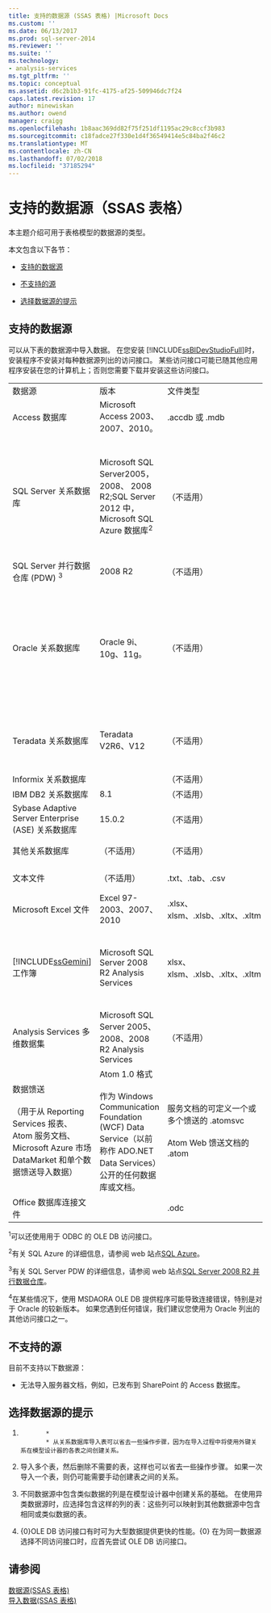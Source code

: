 ```yaml
---
title: 支持的数据源 (SSAS 表格) |Microsoft Docs
ms.custom: ''
ms.date: 06/13/2017
ms.prod: sql-server-2014
ms.reviewer: ''
ms.suite: ''
ms.technology:
- analysis-services
ms.tgt_pltfrm: ''
ms.topic: conceptual
ms.assetid: d6c2b1b3-91fc-4175-af25-509946dc7f24
caps.latest.revision: 17
author: minewiskan
ms.author: owend
manager: craigg
ms.openlocfilehash: 1b8aac369dd82f75f251df1195ac29c8ccf3b983
ms.sourcegitcommit: c18fadce27f330e1d4f36549414e5c84ba2f46c2
ms.translationtype: MT
ms.contentlocale: zh-CN
ms.lasthandoff: 07/02/2018
ms.locfileid: "37185294"
---
```

# <a name="data-sources-supported-ssas-tabular"></a>支持的数据源（SSAS 表格）
  本主题介绍可用于表格模型的数据源的类型。  
  
 本文包含以下各节：  
  
-   [支持的数据源](#bkmk_supported_ds)  
  
-   [不支持的源](#bkmk_unsupported_ds)  
  
-   [选择数据源的提示](#bkmk_tips)  
  
##  <a name="bkmk_supported_ds"></a> 支持的数据源  
 可以从下表的数据源中导入数据。 在您安装 [!INCLUDE[ssBIDevStudioFull](../../includes/ssbidevstudiofull-md.md)]时，安装程序不安装对每种数据源列出的访问接口。 某些访问接口可能已随其他应用程序安装在您的计算机上；否则您需要下载并安装这些访问接口。  
  
|||||  
|-|-|-|-|  
|数据源|版本|文件类型|提供程序<sup>1</sup>|  
|Access 数据库|Microsoft Access 2003、2007、2010。|.accdb 或 .mdb|ACE 14 OLE DB 访问接口|  
|SQL Server 关系数据库|Microsoft SQL Server2005，2008、 2008 R2;SQL Server 2012 中，Microsoft SQL Azure 数据库<sup>2</sup>|（不适用）|OLE DB Provider for SQL Server<br /><br /> SQL Server Native Client OLE DB 访问接口<br /><br /> SQL Server Native 10.0 Client OLE DB 提供程序<br /><br /> 用于 SQL 客户端的 .NET Framework 数据访问接口|  
|SQL Server 并行数据仓库 (PDW) <sup>3</sup>|2008 R2|（不适用）|OLE DB provider for SQL Server PDW|  
|Oracle 关系数据库|Oracle 9i、10g、11g。|（不适用）|Oracle OLE DB 访问接口<br /><br /> 用于 Oracle 客户端的 .NET Framework 数据访问接口<br /><br /> 用于 SQL Server 的 .NET Framework 数据访问接口<br /><br /> OraOLEDB<br /><br /> MSDASQL|  
|Teradata 关系数据库|Teradata V2R6、V12|（不适用）|TDOLEDB OLE DB 访问接口<br /><br /> Teradata 的 .NET 数据访问接口|  
|Informix 关系数据库||（不适用）|Informix OLE DB 访问接口|  
|IBM DB2 关系数据库|8.1|（不适用）|DB2OLEDB|  
|Sybase Adaptive Server Enterprise (ASE) 关系数据库|15.0.2|（不适用）|Sybase OLE DB 访问接口|  
|其他关系数据库|（不适用）|（不适用）|OLE DB 访问接口或 ODBC 驱动程序|  
|文本文件|（不适用）|.txt、.tab、.csv|用于 Microsoft Access 的 ACE 14 OLE DB 访问接口|  
|Microsoft Excel 文件|Excel 97-2003、2007、2010|.xlsx、xlsm、.xlsb、.xltx、.xltm|ACE 14 OLE DB 访问接口|  
|[!INCLUDE[ssGemini](../../includes/ssgemini-md.md)] 工作簿|Microsoft SQL Server 2008 R2 Analysis Services|xlsx、xlsm、.xlsb、.xltx、.xltm|ASOLEDB 10.5<br /><br /> （只能与发布到已安装 [!INCLUDE[ssGemini](../../includes/ssgemini-md.md)] 的 SharePoint 场的 [!INCLUDE[ssGeminiShort](../../includes/ssgeminishort-md.md)] 工作簿一起使用）|  
|Analysis Services 多维数据集|Microsoft SQL Server 2005、2008、2008 R2 Analysis Services|（不适用）|ASOLEDB 10|  
|数据馈送<br /><br /> （用于从 Reporting Services 报表、Atom 服务文档、Microsoft Azure 市场 DataMarket 和单个数据馈送导入数据）|Atom 1.0 格式<br /><br /> 作为 Windows Communication Foundation (WCF) Data Service（以前称作 ADO.NET Data Services）公开的任何数据库或文档。|服务文档的可定义一个或多个馈送的 .atomsvc<br /><br /> Atom Web 馈送文档的 .atom|Microsoft 数据馈送提供程序 [!INCLUDE[ssGemini](../../includes/ssgemini-md.md)]<br /><br /> .NET Framework 数据馈送数据提供程序 [!INCLUDE[ssGemini](../../includes/ssgemini-md.md)]|  
|Office 数据库连接文件||.odc||  
  
 <sup>1</sup>可以还使用用于 ODBC 的 OLE DB 访问接口。  
  
 <sup>2</sup>有关 SQL Azure 的详细信息，请参阅 web 站点[SQL Azure](http://go.microsoft.com/fwlink/?LinkID=157856)。  
  
 <sup>3</sup>有关 SQL Server PDW 的详细信息，请参阅 web 站点[SQL Server 2008 R2 并行数据仓库](http://go.microsoft.com/fwlink/?LinkId=150895)。  
  
 <sup>4</sup>在某些情况下，使用 MSDAORA OLE DB 提供程序可能导致连接错误，特别是对于 Oracle 的较新版本。 如果您遇到任何错误，我们建议您使用为 Oracle 列出的其他访问接口之一。  
  
##  <a name="bkmk_unsupported_ds"></a> 不支持的源  
 目前不支持以下数据源：  
  
-   无法导入服务器文档，例如，已发布到 SharePoint 的 Access 数据库。  
  
##  <a name="bkmk_tips"></a> 选择数据源的提示  
  
1.  
              *
              * 从关系数据库导入表可以省去一些操作步骤，因为在导入过程中将使用外键关系在模型设计器的各表之间创建关系。  
  
2.  导入多个表，然后删除不需要的表，这样也可以省去一些操作步骤。 如果一次导入一个表，则仍可能需要手动创建表之间的关系。  
  
3.  不同数据源中包含类似数据的列是在模型设计器中创建关系的基础。 在使用异类数据源时，应选择包含这样的列的表：这些列可以映射到其他数据源中包含相同或类似数据的表。  
  
4.  {0}OLE DB 访问接口有时可为大型数据提供更快的性能。{0} 在为同一数据源选择不同访问接口时，应首先尝试 OLE DB 访问接口。  
  
## <a name="see-also"></a>请参阅  
 [数据源&#40;SSAS 表格&#41;](../data-sources-ssas-tabular.md)   
 [导入数据&#40;SSAS 表格&#41;](../import-data-ssas-tabular.md)  
  
  
